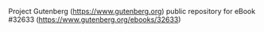 Project Gutenberg (https://www.gutenberg.org) public repository for eBook #32633 (https://www.gutenberg.org/ebooks/32633)